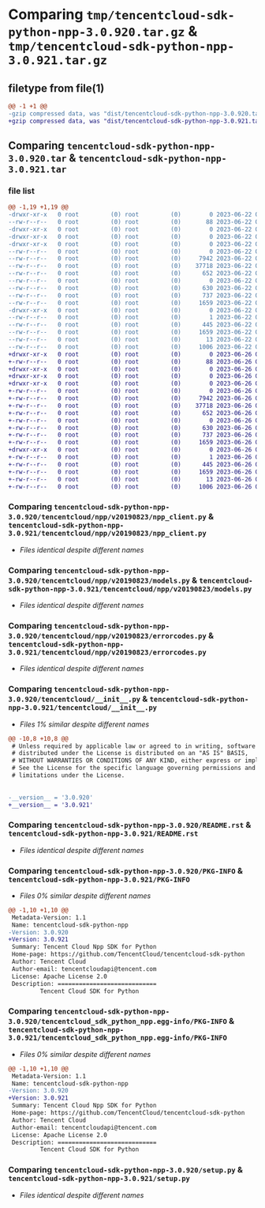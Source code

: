 # Comparing `tmp/tencentcloud-sdk-python-npp-3.0.920.tar.gz` & `tmp/tencentcloud-sdk-python-npp-3.0.921.tar.gz`

## filetype from file(1)

```diff
@@ -1 +1 @@
-gzip compressed data, was "dist/tencentcloud-sdk-python-npp-3.0.920.tar", last modified: Thu Jun 22 00:31:25 2023, max compression
+gzip compressed data, was "dist/tencentcloud-sdk-python-npp-3.0.921.tar", last modified: Mon Jun 26 00:29:28 2023, max compression
```

## Comparing `tencentcloud-sdk-python-npp-3.0.920.tar` & `tencentcloud-sdk-python-npp-3.0.921.tar`

### file list

```diff
@@ -1,19 +1,19 @@
-drwxr-xr-x   0 root         (0) root         (0)        0 2023-06-22 00:31:25.000000 tencentcloud-sdk-python-npp-3.0.920/
--rw-r--r--   0 root         (0) root         (0)       88 2023-06-22 00:31:25.000000 tencentcloud-sdk-python-npp-3.0.920/setup.cfg
-drwxr-xr-x   0 root         (0) root         (0)        0 2023-06-22 00:31:25.000000 tencentcloud-sdk-python-npp-3.0.920/tencentcloud/
-drwxr-xr-x   0 root         (0) root         (0)        0 2023-06-22 00:31:25.000000 tencentcloud-sdk-python-npp-3.0.920/tencentcloud/npp/
-drwxr-xr-x   0 root         (0) root         (0)        0 2023-06-22 00:31:25.000000 tencentcloud-sdk-python-npp-3.0.920/tencentcloud/npp/v20190823/
--rw-r--r--   0 root         (0) root         (0)        0 2023-06-22 00:31:25.000000 tencentcloud-sdk-python-npp-3.0.920/tencentcloud/npp/v20190823/__init__.py
--rw-r--r--   0 root         (0) root         (0)     7942 2023-06-22 00:31:25.000000 tencentcloud-sdk-python-npp-3.0.920/tencentcloud/npp/v20190823/npp_client.py
--rw-r--r--   0 root         (0) root         (0)    37718 2023-06-22 00:31:25.000000 tencentcloud-sdk-python-npp-3.0.920/tencentcloud/npp/v20190823/models.py
--rw-r--r--   0 root         (0) root         (0)      652 2023-06-22 00:31:25.000000 tencentcloud-sdk-python-npp-3.0.920/tencentcloud/npp/v20190823/errorcodes.py
--rw-r--r--   0 root         (0) root         (0)        0 2023-06-22 00:31:25.000000 tencentcloud-sdk-python-npp-3.0.920/tencentcloud/npp/__init__.py
--rw-r--r--   0 root         (0) root         (0)      630 2023-06-22 00:31:25.000000 tencentcloud-sdk-python-npp-3.0.920/tencentcloud/__init__.py
--rw-r--r--   0 root         (0) root         (0)      737 2023-06-22 00:31:25.000000 tencentcloud-sdk-python-npp-3.0.920/README.rst
--rw-r--r--   0 root         (0) root         (0)     1659 2023-06-22 00:31:25.000000 tencentcloud-sdk-python-npp-3.0.920/PKG-INFO
-drwxr-xr-x   0 root         (0) root         (0)        0 2023-06-22 00:31:25.000000 tencentcloud-sdk-python-npp-3.0.920/tencentcloud_sdk_python_npp.egg-info/
--rw-r--r--   0 root         (0) root         (0)        1 2023-06-22 00:31:25.000000 tencentcloud-sdk-python-npp-3.0.920/tencentcloud_sdk_python_npp.egg-info/dependency_links.txt
--rw-r--r--   0 root         (0) root         (0)      445 2023-06-22 00:31:25.000000 tencentcloud-sdk-python-npp-3.0.920/tencentcloud_sdk_python_npp.egg-info/SOURCES.txt
--rw-r--r--   0 root         (0) root         (0)     1659 2023-06-22 00:31:25.000000 tencentcloud-sdk-python-npp-3.0.920/tencentcloud_sdk_python_npp.egg-info/PKG-INFO
--rw-r--r--   0 root         (0) root         (0)       13 2023-06-22 00:31:25.000000 tencentcloud-sdk-python-npp-3.0.920/tencentcloud_sdk_python_npp.egg-info/top_level.txt
--rw-r--r--   0 root         (0) root         (0)     1006 2023-06-22 00:31:25.000000 tencentcloud-sdk-python-npp-3.0.920/setup.py
+drwxr-xr-x   0 root         (0) root         (0)        0 2023-06-26 00:29:28.000000 tencentcloud-sdk-python-npp-3.0.921/
+-rw-r--r--   0 root         (0) root         (0)       88 2023-06-26 00:29:28.000000 tencentcloud-sdk-python-npp-3.0.921/setup.cfg
+drwxr-xr-x   0 root         (0) root         (0)        0 2023-06-26 00:29:28.000000 tencentcloud-sdk-python-npp-3.0.921/tencentcloud/
+drwxr-xr-x   0 root         (0) root         (0)        0 2023-06-26 00:29:28.000000 tencentcloud-sdk-python-npp-3.0.921/tencentcloud/npp/
+drwxr-xr-x   0 root         (0) root         (0)        0 2023-06-26 00:29:28.000000 tencentcloud-sdk-python-npp-3.0.921/tencentcloud/npp/v20190823/
+-rw-r--r--   0 root         (0) root         (0)        0 2023-06-26 00:29:28.000000 tencentcloud-sdk-python-npp-3.0.921/tencentcloud/npp/v20190823/__init__.py
+-rw-r--r--   0 root         (0) root         (0)     7942 2023-06-26 00:29:28.000000 tencentcloud-sdk-python-npp-3.0.921/tencentcloud/npp/v20190823/npp_client.py
+-rw-r--r--   0 root         (0) root         (0)    37718 2023-06-26 00:29:28.000000 tencentcloud-sdk-python-npp-3.0.921/tencentcloud/npp/v20190823/models.py
+-rw-r--r--   0 root         (0) root         (0)      652 2023-06-26 00:29:28.000000 tencentcloud-sdk-python-npp-3.0.921/tencentcloud/npp/v20190823/errorcodes.py
+-rw-r--r--   0 root         (0) root         (0)        0 2023-06-26 00:29:28.000000 tencentcloud-sdk-python-npp-3.0.921/tencentcloud/npp/__init__.py
+-rw-r--r--   0 root         (0) root         (0)      630 2023-06-26 00:29:28.000000 tencentcloud-sdk-python-npp-3.0.921/tencentcloud/__init__.py
+-rw-r--r--   0 root         (0) root         (0)      737 2023-06-26 00:29:28.000000 tencentcloud-sdk-python-npp-3.0.921/README.rst
+-rw-r--r--   0 root         (0) root         (0)     1659 2023-06-26 00:29:28.000000 tencentcloud-sdk-python-npp-3.0.921/PKG-INFO
+drwxr-xr-x   0 root         (0) root         (0)        0 2023-06-26 00:29:28.000000 tencentcloud-sdk-python-npp-3.0.921/tencentcloud_sdk_python_npp.egg-info/
+-rw-r--r--   0 root         (0) root         (0)        1 2023-06-26 00:29:28.000000 tencentcloud-sdk-python-npp-3.0.921/tencentcloud_sdk_python_npp.egg-info/dependency_links.txt
+-rw-r--r--   0 root         (0) root         (0)      445 2023-06-26 00:29:28.000000 tencentcloud-sdk-python-npp-3.0.921/tencentcloud_sdk_python_npp.egg-info/SOURCES.txt
+-rw-r--r--   0 root         (0) root         (0)     1659 2023-06-26 00:29:28.000000 tencentcloud-sdk-python-npp-3.0.921/tencentcloud_sdk_python_npp.egg-info/PKG-INFO
+-rw-r--r--   0 root         (0) root         (0)       13 2023-06-26 00:29:28.000000 tencentcloud-sdk-python-npp-3.0.921/tencentcloud_sdk_python_npp.egg-info/top_level.txt
+-rw-r--r--   0 root         (0) root         (0)     1006 2023-06-26 00:29:28.000000 tencentcloud-sdk-python-npp-3.0.921/setup.py
```

### Comparing `tencentcloud-sdk-python-npp-3.0.920/tencentcloud/npp/v20190823/npp_client.py` & `tencentcloud-sdk-python-npp-3.0.921/tencentcloud/npp/v20190823/npp_client.py`

 * *Files identical despite different names*

### Comparing `tencentcloud-sdk-python-npp-3.0.920/tencentcloud/npp/v20190823/models.py` & `tencentcloud-sdk-python-npp-3.0.921/tencentcloud/npp/v20190823/models.py`

 * *Files identical despite different names*

### Comparing `tencentcloud-sdk-python-npp-3.0.920/tencentcloud/npp/v20190823/errorcodes.py` & `tencentcloud-sdk-python-npp-3.0.921/tencentcloud/npp/v20190823/errorcodes.py`

 * *Files identical despite different names*

### Comparing `tencentcloud-sdk-python-npp-3.0.920/tencentcloud/__init__.py` & `tencentcloud-sdk-python-npp-3.0.921/tencentcloud/__init__.py`

 * *Files 1% similar despite different names*

```diff
@@ -10,8 +10,8 @@
 # Unless required by applicable law or agreed to in writing, software
 # distributed under the License is distributed on an "AS IS" BASIS,
 # WITHOUT WARRANTIES OR CONDITIONS OF ANY KIND, either express or implied.
 # See the License for the specific language governing permissions and
 # limitations under the License.
 
 
-__version__ = '3.0.920'
+__version__ = '3.0.921'
```

### Comparing `tencentcloud-sdk-python-npp-3.0.920/README.rst` & `tencentcloud-sdk-python-npp-3.0.921/README.rst`

 * *Files identical despite different names*

### Comparing `tencentcloud-sdk-python-npp-3.0.920/PKG-INFO` & `tencentcloud-sdk-python-npp-3.0.921/PKG-INFO`

 * *Files 0% similar despite different names*

```diff
@@ -1,10 +1,10 @@
 Metadata-Version: 1.1
 Name: tencentcloud-sdk-python-npp
-Version: 3.0.920
+Version: 3.0.921
 Summary: Tencent Cloud Npp SDK for Python
 Home-page: https://github.com/TencentCloud/tencentcloud-sdk-python
 Author: Tencent Cloud
 Author-email: tencentcloudapi@tencent.com
 License: Apache License 2.0
 Description: ============================
         Tencent Cloud SDK for Python
```

### Comparing `tencentcloud-sdk-python-npp-3.0.920/tencentcloud_sdk_python_npp.egg-info/PKG-INFO` & `tencentcloud-sdk-python-npp-3.0.921/tencentcloud_sdk_python_npp.egg-info/PKG-INFO`

 * *Files 0% similar despite different names*

```diff
@@ -1,10 +1,10 @@
 Metadata-Version: 1.1
 Name: tencentcloud-sdk-python-npp
-Version: 3.0.920
+Version: 3.0.921
 Summary: Tencent Cloud Npp SDK for Python
 Home-page: https://github.com/TencentCloud/tencentcloud-sdk-python
 Author: Tencent Cloud
 Author-email: tencentcloudapi@tencent.com
 License: Apache License 2.0
 Description: ============================
         Tencent Cloud SDK for Python
```

### Comparing `tencentcloud-sdk-python-npp-3.0.920/setup.py` & `tencentcloud-sdk-python-npp-3.0.921/setup.py`

 * *Files identical despite different names*

